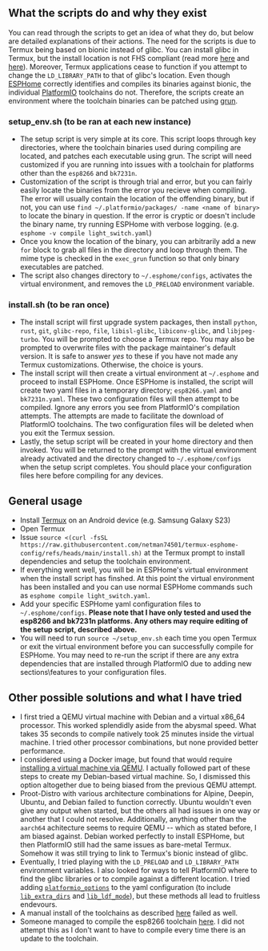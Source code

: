 ## What the scripts do and why they exist
You can read through the scripts to get an idea of what they do, but below are detailed explanations of their actions. The need for the scripts is due to Termux being based on bionic instead of glibc. You can install glibc in Termux, but the install location is not FHS compliant (read more [here](https://wiki.termux.com/wiki/Differences_from_Linux#Termux_uses_Bionic_libc) and [here](https://github.com/termux/termux-packages/wiki/Common-porting-problems)). Moreover, Termux applications cease to function if you attempt to change the `LD_LIBRARY_PATH` to that of glibc's location. Even though [ESPHome](https://esphome.io/) correctly identifies and compiles its binaries against bionic, the individual [PlatformIO](https://platformio.org/) toolchains do not. Therefore, the scripts create an environment where the toolchain binaries can be patched using [grun](https://github.com/termux-pacman/glibc-packages/wiki/About-glibc-runner-(grun)).
### setup_env.sh (to be ran at each new instance)
  - The setup script is very simple at its core. This script loops through key directories, where the toolchain binaries used during compiling are located, and patches each executable using grun. The script will need customized if you are running into issues with a toolchain for platforms other than the `esp8266` and `bk7231n`.
  - Customization of the script is through trial and error, but you can fairly easily locate the binaries from the error you recieve when compiling. The error will usually contain the location of the offending binary, but if not, you can use `find ~/.platformio/packages/ -name <name of binary>` to locate the binary in question. If the error is cryptic or doesn't include the binary name, try running ESPHome with verbose logging. (e.g. `esphome -v compile light_switch.yaml`)
  - Once you know the location of the binary, you can arbitrarily add a new `for` block to grab all files in the directory and loop through them. The mime type is checked in the `exec_grun` function so that only binary executables are patched.
  - The script also changes directory to `~/.esphome/configs`, activates the virtual environment, and removes the `LD_PRELOAD` environment variable.
### install.sh (to be ran once)
  - The install script will first upgrade system packages, then install `python`, `rust`, `git`, `glibc-repo`, `file`, `libisl-glibc`, `libiconv-glibc`, and `libjpeg-turbo`. You will be prompted to choose a Termux repo. You may also be prompted to overwrite files with the package maintainer's default version. It is safe to answer _yes_ to these if you have not made any Termux customizations. Otherwise, the choice is yours.
  - The install script will then create a virtual environment at `~/.esphome` and proceed to install ESPHome. Once ESPHome is installed, the script will create two yaml files in a temporary directory; `esp8266.yaml` and `bk7231n.yaml`. These two configuration files will then attempt to be compiled. Ignore any errors you see from PlatformIO's compilation attempts. The attempts are made to facilitate the download of PlatformIO toolchains. The two configuration files will be deleted when you exit the Termux session.
  - Lastly, the setup script will be created in your home directory and then invoked. You will be returned to the prompt with the virtual environment already activated and the directory changed to `~/.esphome/configs` when the setup script completes. You should place your configuration files here before compiling for any devices.
## General usage
  - Install [Termux](https://github.com/termux/termux-app) on an Android device (e.g. Samsung Galaxy S23)
  - Open Termux
  - Issue `source <(curl -fsSL https://raw.githubusercontent.com/netman74501/termux-esphome-config/refs/heads/main/install.sh)` at the Termux prompt to install dependencies and setup the toolchain environment.
  - If everything went well, you will be in ESPHome's virtual environment when the install script has finshed. At this point the virtual environment has been installed and you can use normal ESPHome commands such as `esphome compile light_switch.yaml`.
  - Add your specific ESPHome yaml configuration files to `~/.esphome/configs`. **Please note that I have only tested and used the esp8266 and bk7231n platforms. Any others may require editing of the setup script, described above.**
  - You will need to run `source ~/setup_env.sh` each time you open Termux or exit the virtual environment before you can successfully compile for ESPHome. You may need to re-run the script if there are any extra dependencies that are installed through PlatformIO due to adding new sections\features to your configuration files.
## Other possible solutions and what I have tried
  - I first tried a QEMU virtual machine with Debian and a virtual x86_64 processor. This worked splendidly aside from the abysmal speed. What takes 35 seconds to compile natively took 25 minutes inside the virtual machine. I tried other processor combinations, but none provided better performance.
  - I considered using a Docker image, but found that would require [installing a virtual machine via QEMU](https://github.com/cyberkernelofficial/docker-in-termux). I actually followed part of these steps to create my Debian-based virtual machine. So, I dismissed this option altogether due to being biased from the previous QEMU attempt.
  - Proot-Distro with various architecture combinations for Alpine, Deepin, Ubuntu, and Debian failed to function correctly. Ubuntu wouldn't even give any output when started, but the others all had issues in one way or another that I could not resolve. Additionally, anything other than the `aarch64` achitecture seems to require QEMU -- which as stated before, I am biased against. Debian worked perfectly to install ESPHome, but then PlatformIO still had the same issues as bare-metal Termux. Somehow it was still trying to link to Termux's bionic instead of glibc.
  - Eventually, I tried playing with the `LD_PRELOAD` and `LD_LIBRARY_PATH` environment variables. I also looked for ways to tell PlatformIO where to find the glibc libraries or to compile against a different location. I tried adding [`platformio_options`](https://esphome.io/components/esphome/#platformio_options) to the yaml configuration (to include [`lib_extra_dirs`](https://docs.platformio.org/en/latest/projectconf/sections/env/options/library/lib_ldf_mode.html) and [`lib_ldf_mode`](https://docs.platformio.org/en/latest/projectconf/sections/env/options/library/lib_ldf_mode.html)), but these methods all lead to fruitless endevours.
  - A manual install of the toolchains as described [here](https://gist.github.com/Jobians/b271a5f71f123c87b32269b18f78d827) failed as well.
  - Someone managed to compile the esp8266 toolchain [here](https://github.com/platformio/platform-espressif8266/issues/141). I did not attempt this as I don't want to have to compile every time there is an update to the toolchain.
